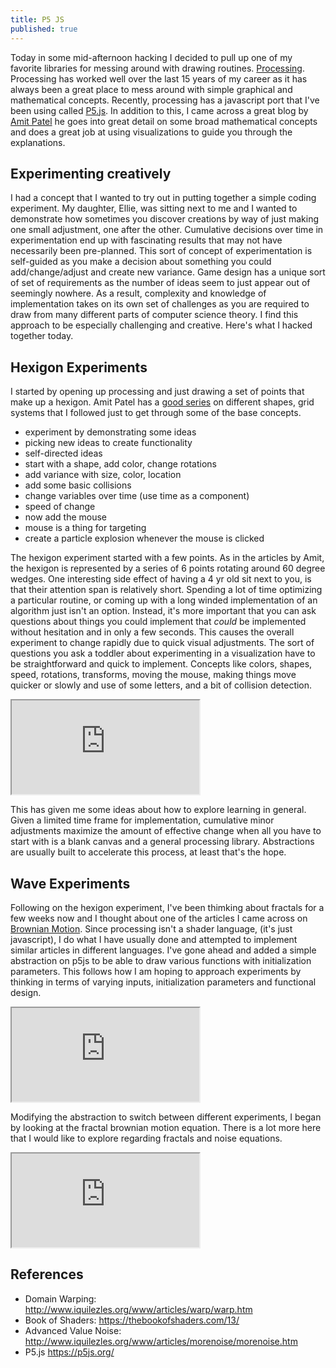 ```yaml
---
title: P5 JS
published: true
---
```


Today in some mid-afternoon hacking I decided to pull up one of my favorite libraries for messing around with drawing routines. [Processing](https://processing.org/). Processing has worked well over the last 15 years of my career as it has always been a great place to mess around with simple graphical and mathematical concepts. Recently, processing has a javascript port that I've been using called [P5.js](https://p5js.org/reference/). In addition to this, I came across a great blog by [Amit Patel](https://simblob.blogspot.com) he goes into great detail on some broad mathematical concepts and does a great job at using visualizations to guide you through the explanations.


## Experimenting creatively

I had a concept that I wanted to try out in putting together a simple coding experiment. My daughter, Ellie, was sitting next to me and I wanted to demonstrate how sometimes you discover creations by way of just making one small adjustment, one after the other. Cumulative decisions over time in experimentation end up with fascinating results that may not have necessarily been pre-planned. This sort of concept of experimentation is self-guided as you make a decision about something you could add/change/adjust and create new variance. Game design has a unique sort of set of requirements as the number of ideas seem to just appear out of seemingly nowhere. As a result, complexity and knowledge of implementation takes on its own set of challenges as you are required to draw from many different parts of computer science theory. I find this approach to be especially challenging and creative. Here's what I hacked together today.


## Hexigon Experiments

I started by opening up processing and just drawing a set of points that make up a hexigon. Amit Patel has a [good series](https://www.redblobgames.com/grids/hexagons/) on different shapes, grid systems that I followed just to get through some of the base concepts.

- experiment by demonstrating some ideas
- picking new ideas to create functionality
- self-directed ideas
- start with a shape, add color, change rotations
- add variance with size, color, location
- add some basic collisions
- change variables over time (use time as a component)
- speed of change
- now add the mouse
- mouse is a thing for targeting
- create a particle explosion whenever the mouse is clicked

The hexigon experiment started with a few points. As in the articles by Amit, the hexigon is represented by a series of 6 points rotating around 60 degree wedges. One interesting side effect of having a 4 yr old sit next to you, is that their attention span is relatively short. Spending a lot of time optimizing a particular routine, or coming up with a long winded implementation of an algorithm just isn't an option. Instead, it's more important that you can ask questions about things you could implement that *could* be implemented without hesitation and in only a few seconds. This causes the overall experiment to change rapidly due to quick visual adjustments. The sort of questions you ask a toddler about experimenting in a visualization have to be straightforward and quick to implement. Concepts like colors, shapes, speed, rotations, transforms, moving the mouse, making things move quicker or slowly and use of some letters, and a bit of collision detection. 

<iframe src="https://editor.p5js.org/nyxtom/embed/P2Mw6o6Kd"></iframe>

This has given me some ideas about how to explore learning in general. Given a limited time frame for implementation, cumulative minor adjustments maximize the amount of effective change when all you have to start with is a blank canvas and a general processing library. Abstractions are usually built to accelerate this process, at least that's the hope.

## Wave Experiments

Following on the hexigon experiment, I've been thimking about fractals for a few weeks now and I thought about one of the articles I came across on [Brownian Motion](https://thebookofshaders.com/13/). Since processing isn't a shader language, (it's just javascript), I do what I have usually done and attempted to implement similar articles in different languages. I've gone ahead and added a simple abstraction on p5js to be able to draw various functions with initialization parameters. This follows how I am hoping to approach experiments by thinking in terms of varying inputs, initialization parameters and functional design.

<iframe src="https://editor.p5js.org/nyxtom/embed/93_UTqpoX"></iframe>

Modifying the abstraction to switch between different experiments, I began by looking at the fractal brownian motion equation. There is a lot more here that I would like to explore regarding fractals and noise equations.

<iframe src="https://editor.p5js.org/nyxtom/embed/vkOZ8ynYY"></iframe>

## References

* Domain Warping: http://www.iquilezles.org/www/articles/warp/warp.htm
* Book of Shaders: https://thebookofshaders.com/13/
* Advanced Value Noise: http://www.iquilezles.org/www/articles/morenoise/morenoise.htm
* P5.js https://p5js.org/


